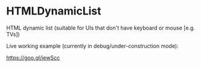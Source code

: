 # HTMLDynamicList
HTML dynamic list (suitable for UIs that don't have keyboard or mouse [e.g. TVs])

Live working example (currently in debug/under-construction mode):

https://goo.gl/iewScc
